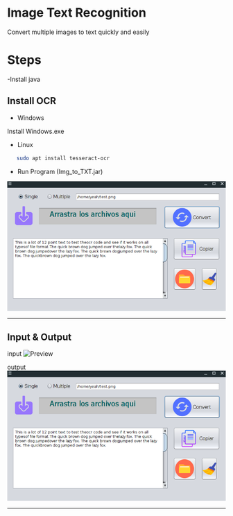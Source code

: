 # Image Text Recognition

Convert multiple images to text quickly and easily

# Steps

 -Install java
 
 ## Install OCR
 
 - Windows
 
 Install Windows.exe

 - Linux
 
 ```bash
	sudo apt install tesseract-ocr
 
 ```
 
 - Run Program (Img_to_TXT.jar)
 
 ![Preview](output.png)
 
 ---
 
 ## Input & Output 
 
 input 
 ![Preview](https://user-images.githubusercontent.com/49106965/60827289-b8c17b00-a164-11e9-97af-74ef89f8fd29.png)

 output
 ![Preview](output.png)

 ---
